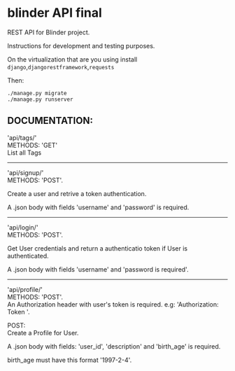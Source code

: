 # blinder API final
REST API for Blinder project.

Instructions for development and testing purposes.

On the virtualization that are you using install
```django```,```djangorestframework```,```requests```

Then:
```
./manage.py migrate
./manage.py runserver
```

## DOCUMENTATION:

'api/tags/'<br>
METHODS: 'GET'<br>
List all Tags

***
'api/signup/'<br>
METHODS: 'POST'.<br>

Create a user and retrive a token authentication.<br>

A .json body with fields 'username'
and 'password' is required.
***
'api/login/'<br>
METHODS: 'POST'.<br>

Get User credentials and return a authenticatio token
if User is authenticated.

A .json body with fields 'username' and 'password
is required'.
***
'api/profile/'<br>
METHODS: 'POST'.<br>
An Authorization header with user's token is required.
e.g: 'Authorization: Token <token>'.

POST:<br>
Create a Profile for User.

A .json body with fields: 'user_id', 'description' and 'birth_age'
is required.

birth_age must have this format '1997-2-4'.

